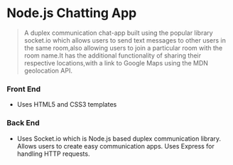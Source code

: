 # Node.js Chatting App
> A duplex communication chat-app built using the popular library socket.io which allows users to send text messages to other users in the same room,also allowing users to join a particular room with the room name.It has the additional functionality of sharing their respective locations,with a link to Google Maps using the MDN geolocation API. 

### Front End
* Uses HTML5 and CSS3 templates

### Back End
* Uses Socket.io which is Node.js based duplex communication library. Allows users to create easy communication apps. Uses Express for handling HTTP requests. 
